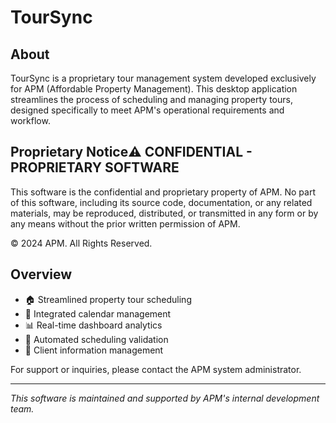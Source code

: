 # TourSync

## About
TourSync is a proprietary tour management system developed exclusively for APM (Affordable Property Management). This desktop application streamlines the process of scheduling and managing property tours, designed specifically to meet APM's operational requirements and workflow.

## Proprietary Notice⚠️ **CONFIDENTIAL - PROPRIETARY SOFTWARE**

This software is the confidential and proprietary property of APM. No part of this software, including its source code, documentation, or any related materials, may be reproduced, distributed, or transmitted in any form or by any means without the prior written permission of APM.

© 2024 APM. All Rights Reserved.

## Overview
- 🏠 Streamlined property tour scheduling
- 📅 Integrated calendar management
- 📊 Real-time dashboard analytics
- 🔄 Automated scheduling validation
- 📱 Client information management

For support or inquiries, please contact the APM system administrator.

---
*This software is maintained and supported by APM's internal development team.*